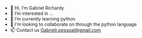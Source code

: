 - 👋 Hi, I’m Gabriel Richardy
- 👀 I’m interested in ...
- 🌱 I’m currently learning python
- 💞️ I'm looking to collaborate on through the python language
- 📫 Contact us Gabrielr.pessoal@gmail.com

<!---
GabrielRichardy13/GabrielRichardy13 is a ✨ special ✨ repository because its `README.md` (this file) appears on your GitHub profile.
You can click the Preview link to take a look at your changes.
--->
